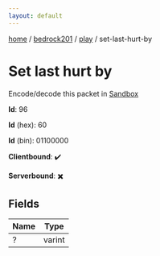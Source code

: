 ```yaml
---
layout: default
---
```


[home](/)  /  [bedrock201](/protocol/bedrock201)  /  [play](/protocol/bedrock201/play)  /  set-last-hurt-by

# Set last hurt by

Encode/decode this packet in [Sandbox](../../../sandbox/bedrock201#Play.SetLastHurtBy)

**Id**: 96

**Id** (hex): 60

**Id** (bin): 01100000

**Clientbound**: ✔️

**Serverbound**: ✖️

## Fields

Name | Type
---|---
? | varint
